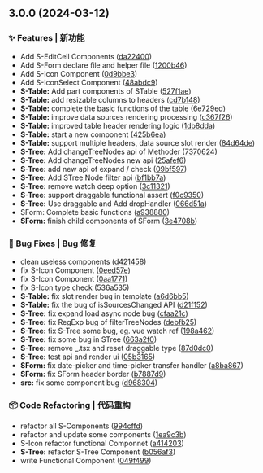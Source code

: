 

## 3.0.0 (2024-03-12)


### ✨ Features | 新功能

* Add S-EditCell Components ([da22400](https://github.com/antd-templater/antd-template-lib3.x/commit/da224007f7ecb617568d1b447a17bab412c0890b))
* Add S-Form declare file and helper file ([1200b46](https://github.com/antd-templater/antd-template-lib3.x/commit/1200b462ae0adee67921c49b272d58fd840b94ee))
* Add S-Icon Component ([0d9bbe3](https://github.com/antd-templater/antd-template-lib3.x/commit/0d9bbe3a7cecba25f8d803fd07e085baee8681df))
* Add S-IconSelect Component ([48abdc9](https://github.com/antd-templater/antd-template-lib3.x/commit/48abdc9e884740e7c75f90a3b6b7e49f4b0ce4ed))
* **S-Table:** Add part components of STable ([527f1ae](https://github.com/antd-templater/antd-template-lib3.x/commit/527f1aed6c9e9d26525c2e6528f941317338139c))
* **S-Table:** add resizable columns to headers ([cd7b148](https://github.com/antd-templater/antd-template-lib3.x/commit/cd7b14838f57619187ce2bc23bace57f0d05292f))
* **S-Table:** complete the basic functions of the table ([6e729ed](https://github.com/antd-templater/antd-template-lib3.x/commit/6e729ed0e0eae6d30b8f9448a44c20c293e2fb55))
* **S-Table:** improve data sources rendering processing ([c367f26](https://github.com/antd-templater/antd-template-lib3.x/commit/c367f262cbc1ef8650ac5305d17cd7f8bb77ca8d))
* **S-Table:** improved table header rendering logic ([1db8dda](https://github.com/antd-templater/antd-template-lib3.x/commit/1db8dda70fc69c4acb043959a419875c91fc463c))
* **S-Table:** start a new component ([425b6ea](https://github.com/antd-templater/antd-template-lib3.x/commit/425b6eae7bf36c7ffb89fcb0893315a2997ff640))
* **S-Table:** support multiple headers, data source slot render ([84d64de](https://github.com/antd-templater/antd-template-lib3.x/commit/84d64de05150537df1953b5ce9a29c28f1a5c6ed))
* **S-Tree:** Add changeTreeNodes api of Methoder ([7370624](https://github.com/antd-templater/antd-template-lib3.x/commit/7370624e182b986843208a39602e9b9afcfe75b6))
* **S-Tree:** Add changeTreeNodes new api ([25afef6](https://github.com/antd-templater/antd-template-lib3.x/commit/25afef680366118e7b14e1ec34f173def151da7c))
* **S-Tree:** add new api of expand / check ([09bf597](https://github.com/antd-templater/antd-template-lib3.x/commit/09bf597226e4b5dc71b03026c7e78293730e9b9e))
* **S-Tree:** Add STree Node filter api ([bf1bb7a](https://github.com/antd-templater/antd-template-lib3.x/commit/bf1bb7a79b5d25e4be3e589d88d0e8c06c887f07))
* **S-Tree:** remove watch deep option ([3c11321](https://github.com/antd-templater/antd-template-lib3.x/commit/3c11321d5562ef523daa59ae0427ccf76ca12560))
* **S-Tree:** support draggable functional assert ([f0c9350](https://github.com/antd-templater/antd-template-lib3.x/commit/f0c93503893d161ac6f53cd4117556766dbd38f7))
* **S-Tree:** Use draggable and Add dropHandler ([066d51a](https://github.com/antd-templater/antd-template-lib3.x/commit/066d51a2f5f6939181c5b642b6bd5fc9f93df139))
* SForm: Complete basic functions ([a938880](https://github.com/antd-templater/antd-template-lib3.x/commit/a9388804be67f53033d4ecb689954d82eb77159e))
* **SForm:** finish child components of SForm ([3e4708b](https://github.com/antd-templater/antd-template-lib3.x/commit/3e4708b07fae19e88bf031399c02bdea7735286e))


### 🐛 Bug Fixes | Bug 修复

* clean useless components ([d421458](https://github.com/antd-templater/antd-template-lib3.x/commit/d421458948e7f9b9fdf9cda548524a9d64808f00))
* fix S-Icon Component ([0eed57e](https://github.com/antd-templater/antd-template-lib3.x/commit/0eed57ed58e1472732044a44fc5e34bb4b10fd91))
* fix S-Icon Component ([0aa1771](https://github.com/antd-templater/antd-template-lib3.x/commit/0aa1771941cd56cc8888cac65e3a4eedf5cdfed8))
* fix S-Icon type check ([536a535](https://github.com/antd-templater/antd-template-lib3.x/commit/536a535d9fb8540a0f4cf9b939a8ba84da5b6373))
* **S-Table:** fix slot render bug in template ([a6d6bb5](https://github.com/antd-templater/antd-template-lib3.x/commit/a6d6bb57ccd59a56389babbd6e6df1f65ec2ed65))
* **S-Table:** fix the bug of isSourcesChanged API ([d21f152](https://github.com/antd-templater/antd-template-lib3.x/commit/d21f152197d97966f24743a7d4ee5089af1c0ce5))
* **S-Tree:** fix expand load async node bug ([cfaa21c](https://github.com/antd-templater/antd-template-lib3.x/commit/cfaa21cbc7bc70a2507a99211f91a4014d4f599a))
* **S-Tree:** fix RegExp bug of filterTreeNodes ([debfb25](https://github.com/antd-templater/antd-template-lib3.x/commit/debfb25862709b3252aa3b1127f9e8bedc33e084))
* **S-Tree:** fix S-Tree some bug, eg. vue watch ref ([198a462](https://github.com/antd-templater/antd-template-lib3.x/commit/198a4628235d58fb472f732c5656ad6955d4e5e7))
* **S-Tree:** fix some bug in STree ([663a2f0](https://github.com/antd-templater/antd-template-lib3.x/commit/663a2f0f24227fe7d014fada0b2ac7ebd4399288))
* **S-Tree:** remove _.tsx and reset draggable type ([87d0dc0](https://github.com/antd-templater/antd-template-lib3.x/commit/87d0dc003a8666ee85099328793355e4f535bee1))
* **S-Tree:** test api and render ui ([05b3165](https://github.com/antd-templater/antd-template-lib3.x/commit/05b3165157b55ab9d08db97206f337c74570ad01))
* **SForm:** fix date-picker and time-picker transfer handler ([a8ba867](https://github.com/antd-templater/antd-template-lib3.x/commit/a8ba8679769ad5ad4a85f447541da690af6bd172))
* **SForm:** fix SForm header border ([b7887d9](https://github.com/antd-templater/antd-template-lib3.x/commit/b7887d9feff0f4221b31aee1ca6f3cb4f4c2eafd))
* **src:** fix some component bug ([d968304](https://github.com/antd-templater/antd-template-lib3.x/commit/d968304b73579e4fc9a0b2de4c01532662d04766))


### 📦 Code Refactoring | 代码重构

* refactor all S-Components ([994cffd](https://github.com/antd-templater/antd-template-lib3.x/commit/994cffd13ea70e60c7da20da829a2c5c2ab07127))
* refactor and update some components ([1ea9c3b](https://github.com/antd-templater/antd-template-lib3.x/commit/1ea9c3b0e34bb5bf4ef748c9ff547c7cfbd1b84a))
* S-Icon refactor functional Componnet ([a414203](https://github.com/antd-templater/antd-template-lib3.x/commit/a414203a4ed038beebba640d8046b2872030b3d4))
* **S-Tree:** refactor S-Tree Component ([b056af3](https://github.com/antd-templater/antd-template-lib3.x/commit/b056af3b4fa3d0cc292d322b54478863e6c2df33))
* write Functional Component ([049f499](https://github.com/antd-templater/antd-template-lib3.x/commit/049f4993040f3e40bd321121192f69f154677451))
